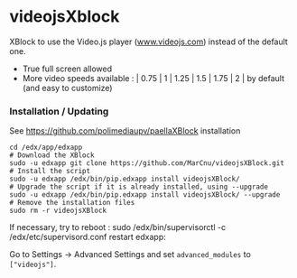 videojsXblock
=========

XBlock to use the Video.js player (www.videojs.com) instead of the default one.

- True full screen allowed
- More video speeds available : | 0.75 | 1 | 1.25 | 1.5 | 1.75 | 2 | by default (and easy to customize)

### Installation / Updating ###
See https://github.com/polimediaupv/paellaXBlock installation

    cd /edx/app/edxapp
    # Download the XBlock
    sudo -u edxapp git clone https://github.com/MarCnu/videojsXBlock.git
    # Install the script
    sudo -u edxapp /edx/bin/pip.edxapp install videojsXBlock/
    # Upgrade the script if it is already installed, using --upgrade
    sudo -u edxapp /edx/bin/pip.edxapp install videojsXBlock/ --upgrade
    # Remove the installation files
    sudo rm -r videojsXBlock

If necessary, try to reboot :
    sudo /edx/bin/supervisorctl -c /edx/etc/supervisord.conf restart edxapp:

Go to Settings -> Advanced Settings and set `advanced_modules` to `["videojs"]`.